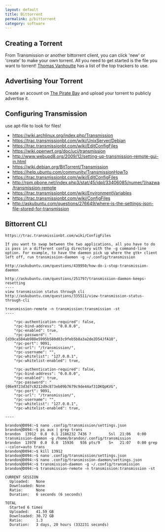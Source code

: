 ```yaml
---
layout: default
title: Bittorrent
permalink: p/bittorrent
category: software
---
```



Creating a Torrent
------------------

From Transmission or another bittorrent client, you can click 'new' or 'create' to make your own torrent. All you need to get started is the file you want to torrent! [Thomas Vanhoutte](https://thomas.vanhoutte.be/miniblog/torrent-tracker-2016/) has a list of the top trackers to use.

Advertising Your Torrent
------------------------

Create an account on [The Pirate Bay](https://thepiratebay.se) and upload your torrent to publicly advertise it.

Configuring Transmission
------------------------

use apt-file to look for files!

-   <https://wiki.archlinux.org/index.php/Transmission>
-   <https://trac.transmissionbt.com/wiki/UnixServer/Debian>
-   <https://trac.transmissionbt.com/wiki/EditConfigFiles>
-   <https://wiki.openwrt.org/doc/uci/transmission>
-   <http://www.webupd8.org/2009/12/setting-up-transmission-remote-gui-in.html>
-   <https://wiki.debian.org/BitTorrent/Transmission>
-   <https://help.ubuntu.com/community/TransmissionHowTo>
-   <https://trac.transmissionbt.com/wiki/EditConfigFiles>
-   <http://rpm.pbone.net/index.php3/stat/45/idpl/33406085/numer/1/nazwa/transmission-remote>
-   <https://trac.transmissionbt.com/wiki/EnvironmentVariables>
-   <https://trac.transmissionbt.com/wiki/ConfigFiles>
-   <http://askubuntu.com/questions/276649/where-is-the-settings-json-file-stored-for-transmission>

Bittorrent CLI
--------------

    https://trac.transmissionbt.com/wiki/ConfigFiles

    If you want to swap between the two applications, all you have to do is pass in a different config directory with the -g command-line option. For example, to have the daemon pick up where the gtk+ client left off, run transmission-daemon -g ~/.config/transmission

    http://askubuntu.com/questions/439950/how-do-i-stop-transmission-daemon

    http://askubuntu.com/questions/251797/transmission-daemon-keeps-resetting
    ----
    view transmission status through cli
    http://askubuntu.com/questions/335511/view-transmission-status-through-cli

    transmission-remote -n transmission:transmission -st
    ----

        "rpc-authentication-required": false,
        "rpc-bind-address": "0.0.0.0",
        "rpc-enabled": true,
        "rpc-password": "{d39ca584ab988e5995b580d03c9feb5b8a3a2de2D54JfA1O",
        "rpc-port": 9091,
        "rpc-url": "/transmission/",
        "rpc-username": "",
        "rpc-whitelist": "127.0.0.1",
        "rpc-whitelist-enabled": true,

        "rpc-authentication-required": false,
        "rpc-bind-address": "0.0.0.0",
        "rpc-enabled": true,
        "rpc-password": "{06e9723d3d7c8212d9c873eb09b7679c9de44af31DKQpKVG",
        "rpc-port": 9091,
        "rpc-url": "/transmission/",
        "rpc-username": "",
        "rpc-whitelist": "127.0.0.1",
        "rpc-whitelist-enabled": true,

    ----

    brandon@D094:~$ nano .config/transmission/settings.json
    brandon@D094:~$ ps aux | grep trans
    brandon  13912  0.8  0.1 2186232 7436 ?        Ssl  21:06   0:00 transmission-daemon -g /home/brandon/.config/transmission
    brandon  13978  0.0  0.0  15936   936 pts/9    S+   21:07   0:00 grep --color=auto trans
    brandon@D094:~$ kill 13912
    brandon@D094:~$ nano .config/transmission/settings.json
    brandon@D094:~$ nano .config/transmission-daemon/settings.json
    brandon@D094:~$ transmission-daemon -g ~/.config/transmission
    brandon@D094:~$ transmission-remote -n transmission:transmission -st

    CURRENT SESSION
      Uploaded:   None
      Downloaded: None
      Ratio:      None
      Duration:   6 seconds (6 seconds)

    TOTAL
      Started 6 times
      Uploaded:   41.59 GB
      Downloaded: 30.72 GB
      Ratio:      1.3
      Duration:   3 days, 20 hours (332231 seconds)
